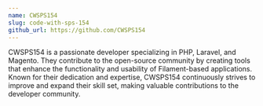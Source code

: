 ```yaml
---
name: CWSPS154
slug: code-with-sps-154
github_url: https://github.com/CWSPS154
---
```

CWSPS154 is a passionate developer specializing in PHP, Laravel, and Magento. They contribute to the open-source community by creating tools that enhance the functionality and usability of Filament-based applications. Known for their dedication and expertise, CWSPS154 continuously strives to improve and expand their skill set, making valuable contributions to the developer community.
